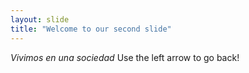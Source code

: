 ```yaml
---
layout: slide
title: "Welcome to our second slide"
---
```

_Vivimos en una sociedad_
Use the left arrow to go back!
